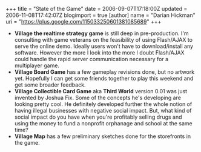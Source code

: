 +++
title = "State of the Game"
date = 2006-09-07T17:18:00Z
updated = 2006-11-08T17:42:07Z
blogimport = true 
[author]
	name = "Darian Hickman"
	uri = "https://plus.google.com/115033250601381085689"
+++

<ul><li><span style="font-weight: bold;">Village the realtime strategy game</span> is still deep in pre-production.  I'm consulting with game veterans on the feasibility of using Flash/AJAX to serve the online demo.  Ideally users won't have to download/install any software.  However the more I look into the more I doubt Flash/AJAX could handle the rapid server communication necessary for a multiplayer game.</li><li><span style="font-weight: bold;">Village Board Game</span> has a few gameplay revisions done, but no artwork yet. Hopefully I can get some friends together to play this weekend and get some broader feedback.</li><li><span style="font-weight: bold;">Village Collectible Card Game</span> aka <span style="font-weight: bold;">Third World</span> version 0.01 was just invented by Joshua Fix.  Some of the concepts he's developing are looking pretty cool.  He definitely developed further the whole notion of having illegal businesses  with negative social impact.  But, what kind of social impact do you have when you're profitably selling drugs and using the money to fund a nonprofit orphanage and school at the same time?<br /></li><li><span style="font-weight: bold;">Village Map</span> has a few preliminary sketches done for the storefronts in the game.<br /></li></ul>
